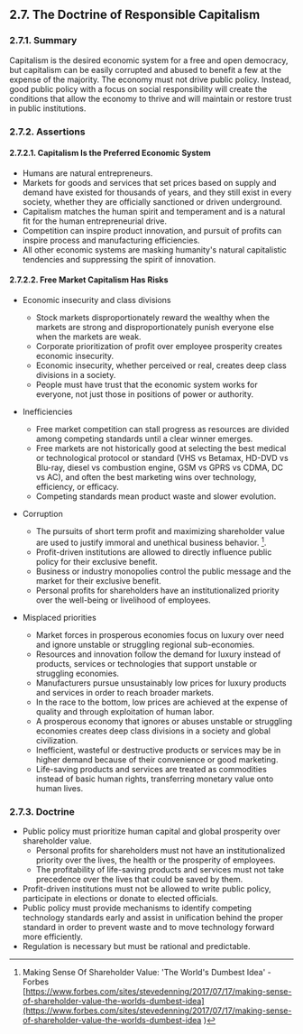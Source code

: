 2.7. The Doctrine of Responsible Capitalism
--------------------------------------

### 2.7.1. Summary
Capitalism is the desired economic system for a free and open democracy, but capitalism can be easily corrupted and abused to benefit a few at the expense of the majority.  The economy must not drive public policy.  Instead, good public policy with a focus on social responsibility will create the conditions that allow the economy to thrive and will maintain or restore trust in public institutions.

### 2.7.2. Assertions 

#### 2.7.2.1. Capitalism Is the Preferred Economic System
-  Humans are natural entrepreneurs.
-  Markets for goods and services that set prices based on supply and demand have existed for thousands of years, and they still exist in every society, whether they are officially sanctioned or driven underground.
-  Capitalism matches the human spirit and temperament and is a natural fit for the human entrepreneurial drive.
-  Competition can inspire product innovation, and pursuit of profits can inspire process and manufacturing efficiencies.
-  All other economic systems are masking humanity's natural capitalistic tendencies and suppressing the spirit of innovation.

#### 2.7.2.2. Free Market Capitalism Has Risks
-  Economic insecurity and class divisions
    -  Stock markets disproportionately reward the wealthy when the markets are strong and disproportionately punish everyone else when the markets are weak.
    -  Corporate prioritization of profit over employee prosperity creates economic insecurity.
    -  Economic insecurity, whether perceived or real, creates deep class divisions in a society.
    -  People must have trust that the economic system works for everyone, not just those in positions of power or authority.

-  Inefficiencies
    -  Free market competition can stall progress as resources are divided among competing standards until a clear winner emerges.
    -  Free markets are not historically good at selecting the best medical or technological protocol or standard (VHS vs Betamax, HD-DVD vs Blu-ray, diesel vs combustion engine, GSM vs GPRS vs CDMA, DC vs AC), and often the best marketing wins over technology, efficiency, or efficacy.
    -  Competing standards mean product waste and slower evolution.

-  Corruption
    -  The pursuits of short term profit and maximizing shareholder value are used to justify immoral and unethical business behavior. [^1]. 
    -  Profit-driven institutions are allowed to directly influence public policy for their exclusive benefit.
    -  Business or industry monopolies control the public message and the market for their exclusive benefit.
    -  Personal profits for shareholders have an institutionalized priority over the well-being or livelihood of employees.

-  Misplaced priorities
    -  Market forces in prosperous economies focus on luxury over need and ignore unstable or struggling regional sub-economies.
    -  Resources and innovation follow the demand for luxury instead of products, services or technologies that support unstable or struggling economies.
    -  Manufacturers pursue unsustainably low prices for luxury products and services in order to reach broader markets.
    -  In the race to the bottom, low prices are achieved at the expense of quality and through exploitation of human labor.
    -  A prosperous economy that ignores or abuses unstable or struggling economies creates deep class divisions in a society and global civilization.
    -  Inefficient, wasteful or destructive products or services may be in higher demand because of their convenience or good marketing.
    -  Life-saving products and services are treated as commodities instead of basic human rights, transferring monetary value onto human lives.

### 2.7.3. Doctrine
-  Public policy must prioritize human capital and global prosperity over shareholder value.
    -  Personal profits for shareholders must not have an institutionalized priority over the lives, the health or the prosperity of employees.
    -  The profitability of life-saving products and services must not take precedence over the lives that could be saved by them.
-  Profit-driven institutions must not be allowed to write public policy, participate in elections or donate to elected officials.
-  Public policy must provide mechanisms to identify competing technology standards early and assist in unification behind the proper standard in order to prevent waste and to move technology forward more efficiently.
-  Regulation is necessary but must be rational and predictable.


[^1]: Making Sense Of Shareholder Value: 'The World's Dumbest Idea' - Forbes [https://www.forbes.com/sites/stevedenning/2017/07/17/making-sense-of-shareholder-value-the-worlds-dumbest-idea](https://www.forbes.com/sites/stevedenning/2017/07/17/making-sense-of-shareholder-value-the-worlds-dumbest-idea )
